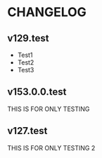 # CHANGELOG

## v129.test
- Test1
- Test2
- Test3

## v153.0.0.test
THIS IS FOR ONLY TESTING

## v127.test
THIS IS FOR ONLY TESTING 2
